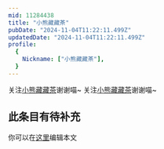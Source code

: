 ```yaml
---
mid: 11284438
title: "小熊藏藏茶"
pubDate: "2024-11-04T11:22:11.499Z"
updatedDate: "2024-11-04T11:22:11.499Z"
profile:
  {
    Nickname: ["小熊藏藏茶"],
  }
---
```


关注[小熊藏藏茶](https://space.bilibili.com/11284438)谢谢喵~ 关注[小熊藏藏茶](https://space.bilibili.com/11284438)谢谢喵~

## 此条目有待补充
你可以在[这里](https://github.com/Yuhanawa/VTuber.ICU/edit/master/src/content/v/小熊藏藏茶/index.md)编辑本文
